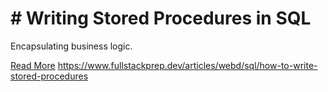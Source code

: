 # # Writing Stored Procedures in SQL

Encapsulating business logic.

[Read More](https://www.fullstackprep.dev/articles/webd/sql/how-to-write-stored-procedures) https://www.fullstackprep.dev/articles/webd/sql/how-to-write-stored-procedures